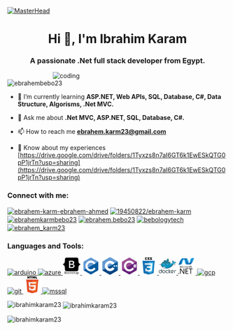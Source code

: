 
[![MasterHead](http://www.ipowersoftwares.com/wp-content/uploads/2015/12/ASP.net-AND-.NET-banner.png)](https://rishavchanda.io)

<h1 align="center">Hi 👋, I'm Ibrahim Karam</h1>
<h3 align="center">A passionate .Net full stack developer from Egypt.</h3>
<img align="right" alt="coding" width="400" src="https://cdn.dribbble.com/users/1162077/screenshots/3848914/programmer.gif">

<p align="left"> <img src="https://komarev.com/ghpvc/?username=ebrahembebo23&label=Profile%20views&color=0e75b6&style=flat" alt="ebrahembebo23" /> </p>

- 🌱 I’m currently learning **ASP.NET, Web APIs, SQL, Database, C#, Data Structure, Algorisms, .Net MVC.**

- 💬 Ask me about **.Net MVC, ASP.NET, SQL, Database, C#.**

- 📫 How to reach me **ebrahem.karm23@gmail.com**

- 📄 Know about my experiences [https://drive.google.com/drive/folders/1Tyxzs8n7aI6GT6k1EwESkQTG0pP1jrTn?usp=sharing](https://drive.google.com/drive/folders/1Tyxzs8n7aI6GT6k1EwESkQTG0pP1jrTn?usp=sharing)

<h3 align="left">Connect with me:</h3>
<p align="left">
<a href="https://linkedin.com/in/ibrahim-karam" target="blank"><img align="center" src="https://raw.githubusercontent.com/rahuldkjain/github-profile-readme-generator/master/src/images/icons/Social/linked-in-alt.svg" alt="ebrahem-karm-ebrahem-ahmed" height="30" width="40" /></a>
<a href="https://stackoverflow.com/users/19450822/ebrahem-karm" target="blank"><img align="center" src="https://raw.githubusercontent.com/rahuldkjain/github-profile-readme-generator/master/src/images/icons/Social/stack-overflow.svg" alt="19450822/ebrahem-karm" height="30" width="40" /></a>
<a href="https://fb.com/ibrahimkbebo" target="blank"><img align="center" src="https://raw.githubusercontent.com/rahuldkjain/github-profile-readme-generator/master/src/images/icons/Social/facebook.svg" alt="ebrahemkarmbebo23" height="30" width="40" /></a>
<a href="https://instagram.com/ibrahim.karam23" target="blank"><img align="center" src="https://raw.githubusercontent.com/rahuldkjain/github-profile-readme-generator/master/src/images/icons/Social/instagram.svg" alt="ebrahem.bebo23" height="30" width="40" /></a>
<a href="https://www.youtube.com/c/bebologytech" target="blank"><img align="center" src="https://raw.githubusercontent.com/rahuldkjain/github-profile-readme-generator/master/src/images/icons/Social/youtube.svg" alt="bebologytech" height="30" width="40" /></a>
<a href="https://www.hackerrank.com/ebrahem_karm23" target="blank"><img align="center" src="https://raw.githubusercontent.com/rahuldkjain/github-profile-readme-generator/master/src/images/icons/Social/hackerrank.svg" alt="ebrahem_karm23" height="30" width="40" /></a>
</p>

<h3 align="left">Languages and Tools:</h3>
<p align="left"> <a href="https://www.arduino.cc/" target="_blank" rel="noreferrer"> <img src="https://cdn.worldvectorlogo.com/logos/arduino-1.svg" alt="arduino" width="40" height="40"/> </a> <a href="https://azure.microsoft.com/en-in/" target="_blank" rel="noreferrer"> <img src="https://www.vectorlogo.zone/logos/microsoft_azure/microsoft_azure-icon.svg" alt="azure" width="40" height="40"/> </a> <a href="https://getbootstrap.com" target="_blank" rel="noreferrer"> <img src="https://raw.githubusercontent.com/devicons/devicon/master/icons/bootstrap/bootstrap-plain-wordmark.svg" alt="bootstrap" width="40" height="40"/> </a> <a href="https://www.cprogramming.com/" target="_blank" rel="noreferrer"> <img src="https://raw.githubusercontent.com/devicons/devicon/master/icons/c/c-original.svg" alt="c" width="40" height="40"/> </a> <a href="https://www.w3schools.com/cpp/" target="_blank" rel="noreferrer"> <img src="https://raw.githubusercontent.com/devicons/devicon/master/icons/cplusplus/cplusplus-original.svg" alt="cplusplus" width="40" height="40"/> </a> <a href="https://www.w3schools.com/cs/" target="_blank" rel="noreferrer"> <img src="https://raw.githubusercontent.com/devicons/devicon/master/icons/csharp/csharp-original.svg" alt="csharp" width="40" height="40"/> </a> <a href="https://www.w3schools.com/css/" target="_blank" rel="noreferrer"> <img src="https://raw.githubusercontent.com/devicons/devicon/master/icons/css3/css3-original-wordmark.svg" alt="css3" width="40" height="40"/> </a> <a href="https://www.docker.com/" target="_blank" rel="noreferrer"> <img src="https://raw.githubusercontent.com/devicons/devicon/master/icons/docker/docker-original-wordmark.svg" alt="docker" width="40" height="40"/> </a> <a href="https://dotnet.microsoft.com/" target="_blank" rel="noreferrer"> <img src="https://raw.githubusercontent.com/devicons/devicon/master/icons/dot-net/dot-net-original-wordmark.svg" alt="dotnet" width="40" height="40"/> </a> <a href="https://cloud.google.com" target="_blank" rel="noreferrer"> <img src="https://www.vectorlogo.zone/logos/google_cloud/google_cloud-icon.svg" alt="gcp" width="40" height="40"/> </a> <a href="https://git-scm.com/" target="_blank" rel="noreferrer"> <img src="https://www.vectorlogo.zone/logos/git-scm/git-scm-icon.svg" alt="git" width="40" height="40"/> </a> <a href="https://www.w3.org/html/" target="_blank" rel="noreferrer"> <img src="https://raw.githubusercontent.com/devicons/devicon/master/icons/html5/html5-original-wordmark.svg" alt="html5" width="40" height="40"/> </a> <a href="https://www.microsoft.com/en-us/sql-server" target="_blank" rel="noreferrer"> <img src="https://www.svgrepo.com/show/303229/microsoft-sql-server-logo.svg" alt="mssql" width="40" height="40"/> </a> </p>

<p><img align="left" src="https://github-readme-stats.vercel.app/api/top-langs?username=ibrahimkaram23&show_icons=true&locale=en&layout=compact" alt="ibrahimkaram23" /></p>

<p>&nbsp;<img align="center" src="https://github-readme-stats.vercel.app/api?username=ibrahimkaram23&show_icons=true&locale=en" alt="ibrahimkaram23" /></p>

<p><img align="center" src="https://github-readme-streak-stats.herokuapp.com/?user=ibrahimkaram23&" alt="ibrahimkaram23" /></p>
